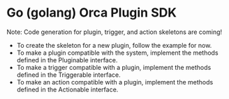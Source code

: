 # Go (golang) Orca Plugin SDK
Note: Code generation for plugin, trigger, and action skeletons are coming!

- To create the skeleton for a new plugin, follow the example for now.
- To make a plugin compatible with the system, implement the methods defined in the Pluginable interface.
- To make a trigger compatible with a plugin, implement the methods defined in the Triggerable interface.
- To make an action compatible with a plugin, implement the methods defined in the Actionable interface.
